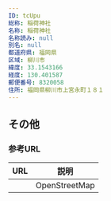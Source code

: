 ```yaml
---
ID: tcUpu
総称: 稲荷神社
名称: 稲荷神社
名称読み: null
別名: null
都道府県: 福岡県
区域: 柳川市
緯度: 33.1543166
経度: 130.401587
郵便番号: 8320058
住所: 福岡県柳川市上宮永町１８１
---
```


## その他

### 参考URL

| URL | 説明          |
| --- | ------------- |
|     | OpenStreetMap |
